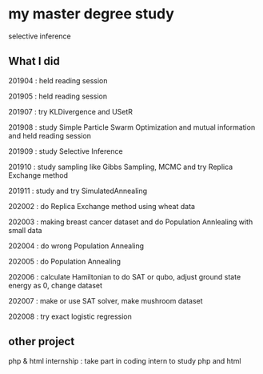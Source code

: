 # my master degree study
selective inference

## What I did
201904 : held reading session

201905 : held reading session

201907 : try KLDivergence and USetR

201908 : study Simple Particle Swarm Optimization and mutual information and held reading session

201909 : study Selective Inference

201910 : study sampling like Gibbs Sampling, MCMC and try Replica Exchange method

201911 : study and try SimulatedAnnealing

202002 : do Replica Exchange method using wheat data

202003 : making breast cancer dataset and do Population Annlealing with small data

202004 : do wrong Population Annealing

202005 : do Population Annealing

202006 : calculate Hamiltonian to do SAT or qubo, adjust ground state energy as 0, change dataset

202007 : make or use SAT solver, make mushroom dataset

202008 : try exact logistic regression

## other project
php & html internship : take part in coding intern to study php and html
